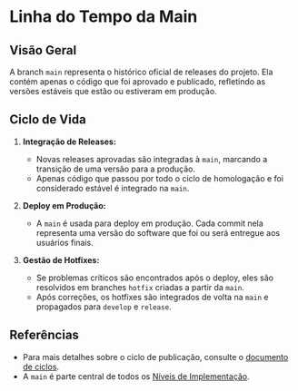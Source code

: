 # Linha do Tempo da Main

## Visão Geral

A branch `main` representa o histórico oficial de releases do projeto. Ela contém apenas o código que foi aprovado e publicado, refletindo as versões estáveis que estão ou estiveram em produção.

## Ciclo de Vida

1. **Integração de Releases:**
   - Novas releases aprovadas são integradas à `main`, marcando a transição de uma versão para a produção.
   - Apenas código que passou por todo o ciclo de homologação e foi considerado estável é integrado na `main`.

2. **Deploy em Produção:**
   - A `main` é usada para deploy em produção. Cada commit nela representa uma versão do software que foi ou será entregue aos usuários finais.

3. **Gestão de Hotfixes:**
   - Se problemas críticos são encontrados após o deploy, eles são resolvidos em branches `hotfix` criadas a partir da `main`.
   - Após correções, os hotfixes são integrados de volta na `main` e propagados para `develop` e `release`.

## Referências

- Para mais detalhes sobre o ciclo de publicação, consulte o [documento de ciclos](./docs/pt-br/cycles/publication.md).
- A `main` é parte central de todos os [Níveis de Implementação](./docs/pt-br/levels/advanced.md).
